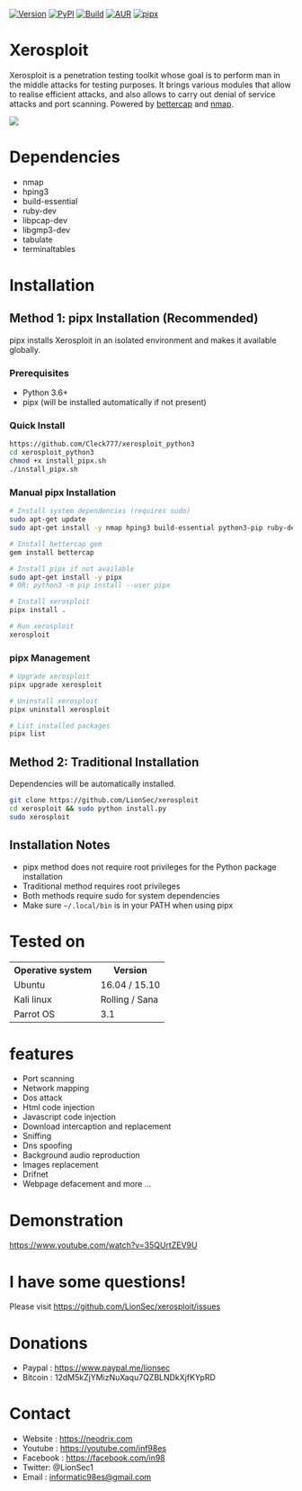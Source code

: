 
[![Version](https://img.shields.io/badge/Xerosploit-Version_2.0-brightgreen.svg?maxAge=259200)]()
[![PyPI](https://img.shields.io/badge/Python-3.6+-blue.svg)]()
[![Build](https://img.shields.io/badge/Supported_OS-linux-orange.svg)]()
[![AUR](https://img.shields.io/aur/license/yaourt.svg)]()
[![pipx](https://img.shields.io/badge/install%20with-pipx-green.svg)]()

Xerosploit
=
Xerosploit is a penetration testing toolkit whose goal is to perform man in the middle attacks for testing purposes. It brings various modules that allow to realise efficient attacks, and also allows to carry out denial of service attacks and port scanning.
Powered by <a href="https://www.bettercap.org"> bettercap</a> and <a href="https://www.bettercap.org"> nmap</a>.

![](http://i.imgur.com/bbr48Ep.png)

Dependencies
=

- nmap 
- hping3 
- build-essential 
- ruby-dev 
- libpcap-dev 
- libgmp3-dev
- tabulate 
- terminaltables




Installation
=

## Method 1: pipx Installation (Recommended)

pipx installs Xerosploit in an isolated environment and makes it available globally.

### Prerequisites
- Python 3.6+
- pipx (will be installed automatically if not present)

### Quick Install
```bash
https://github.com/Cleck777/xerosploit_python3
cd xerosploit_python3
chmod +x install_pipx.sh
./install_pipx.sh
```

### Manual pipx Installation
```bash
# Install system dependencies (requires sudo)
sudo apt-get update
sudo apt-get install -y nmap hping3 build-essential python3-pip ruby-dev git libpcap-dev libgmp3-dev

# Install bettercap gem
gem install bettercap

# Install pipx if not available
sudo apt-get install -y pipx
# OR: python3 -m pip install --user pipx

# Install xerosploit
pipx install .

# Run xerosploit
xerosploit
```

### pipx Management
```bash
# Upgrade xerosploit
pipx upgrade xerosploit

# Uninstall xerosploit
pipx uninstall xerosploit

# List installed packages
pipx list
```

## Method 2: Traditional Installation
Dependencies will be automatically installed.

```bash
git clone https://github.com/LionSec/xerosploit
cd xerosploit && sudo python install.py
sudo xerosploit
```

## Installation Notes
- pipx method does not require root privileges for the Python package installation
- Traditional method requires root privileges
- Both methods require sudo for system dependencies
- Make sure `~/.local/bin` is in your PATH when using pipx


Tested on
=

<table>
    <tr>
        <th>Operative system</th>
        <th> Version </th>
    </tr>
    <tr>
        <td>Ubuntu</td>
        <td> 16.04  / 15.10 </td>
    </tr>
    <tr>
        <td>Kali linux</td>
        <td> Rolling / Sana</td>
    </tr>
    <tr>
        <td>Parrot OS</td>
        <td>3.1 </td>
    </tr>
</table>



features 
=
- Port scanning
- Network mapping
- Dos attack
- Html code injection
- Javascript code injection
- Download intercaption and replacement
- Sniffing
- Dns spoofing
- Background audio reproduction
- Images replacement
- Drifnet
- Webpage defacement and more ...

Demonstration
=
https://www.youtube.com/watch?v=35QUrtZEV9U

I have some questions!
=

Please visit https://github.com/LionSec/xerosploit/issues

Donations
=
- Paypal : https://www.paypal.me/lionsec
- Bitcoin : 12dM5kZjYMizNuXaqu7QZBLNDkXjfKYpRD


Contact
=
- Website : https://neodrix.com
- Youtube : https://youtube.com/inf98es
- Facebook : https://facebook.com/in98
- Twitter: @LionSec1
- Email : informatic98es@gmail.com
